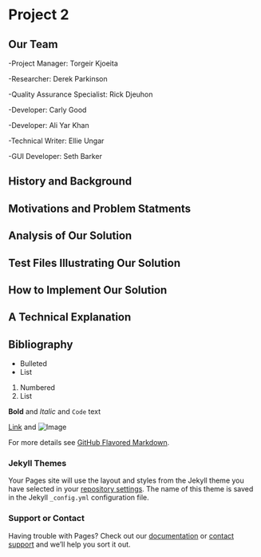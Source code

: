 

# Project 2

## Our Team

-Project Manager: Torgeir Kjoeita

-Researcher: Derek Parkinson

-Quality Assurance Specialist: Rick Djeuhon 

-Developer: Carly Good

-Developer: Ali Yar Khan

-Technical Writer: Ellie Ungar

-GUI Developer: Seth Barker 



## History and Background

## Motivations and Problem Statments

## Analysis of Our Solution

## Test Files Illustrating Our Solution

## How to Implement Our Solution

## A Technical Explanation

## Bibliography

- Bulleted
- List

1. Numbered
2. List

**Bold** and _Italic_ and `Code` text

[Link](url) and ![Image](src)


For more details see [GitHub Flavored Markdown](https://guides.github.com/features/mastering-markdown/).

### Jekyll Themes

Your Pages site will use the layout and styles from the Jekyll theme you have selected in your [repository settings](https://github.com/Ellie-Ungar/BioInfoP2/settings). The name of this theme is saved in the Jekyll `_config.yml` configuration file.

### Support or Contact

Having trouble with Pages? Check out our [documentation](https://help.github.com/categories/github-pages-basics/) or [contact support](https://github.com/contact) and we’ll help you sort it out.
